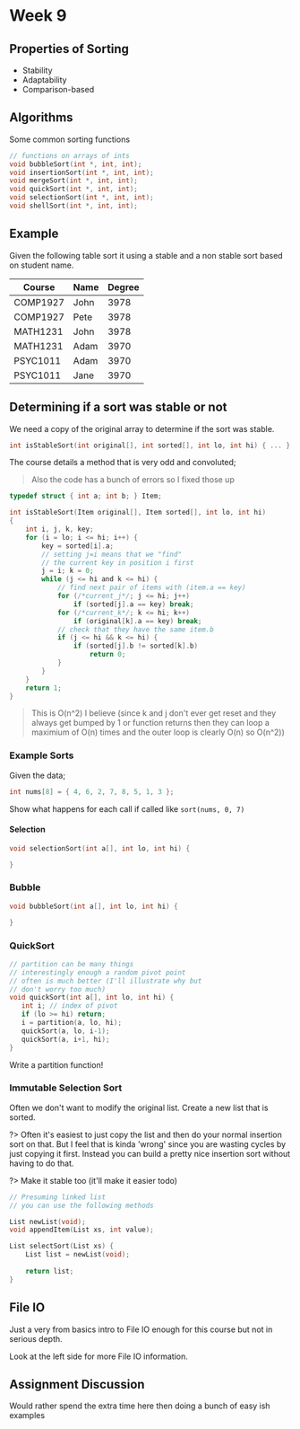 # Week 9

## Properties of Sorting

- Stability
- Adaptability
- Comparison-based

## Algorithms

Some common sorting functions

```c
// functions on arrays of ints
void bubbleSort(int *, int, int);
void insertionSort(int *, int, int);
void mergeSort(int *, int, int);
void quickSort(int *, int, int);
void selectionSort(int *, int, int);
void shellSort(int *, int, int);
```

## Example

Given the following table sort it using a stable and a non stable sort based on student name.

| Course   | Name | Degree |
|----------|------|--------|
| COMP1927 | John |   3978 |
| COMP1927 | Pete |   3978 |
| MATH1231 | John |   3978 |
| MATH1231 | Adam |   3970 |
| PSYC1011 | Adam |   3970 |
| PSYC1011 | Jane |   3970 |

## Determining if a sort was stable or not

We need a copy of the original array to determine if the sort was stable.

```c
int isStableSort(int original[], int sorted[], int lo, int hi) { ... }
```

The course details a method that is very odd and convoluted;

> Also the code has a bunch of errors so I fixed those up

```c
typedef struct { int a; int b; } Item;

int isStableSort(Item original[], Item sorted[], int lo, int hi)
{
	int i, j, k, key;
	for (i = lo; i <= hi; i++) {
		key = sorted[i].a;
		// setting j=i means that we "find"
		// the current key in position i first
		j = i; k = 0;
		while (j <= hi and k <= hi) {
			// find next pair of items with (item.a == key)
			for (/*current_j*/; j <= hi; j++)
				if (sorted[j].a == key) break;
			for (/*current_k*/; k <= hi; k++)
				if (original[k].a == key) break;
			// check that they have the same item.b
			if (j <= hi && k <= hi) {
				if (sorted[j].b != sorted[k].b)
					return 0;
			}
		}
    }
	return 1;
}
```

> This is O(n^2) I believe (since k and j don't ever get reset and they always get bumped by 1 or function returns then they can loop a maximium of O(n) times and the outer loop is clearly O(n) so O(n^2))

### Example Sorts

Given the data;
```c
int nums[8] = { 4, 6, 2, 7, 8, 5, 1, 3 };
```

Show what happens for each call if called like `sort(nums, 0, 7)`

#### Selection

```c
void selectionSort(int a[], int lo, int hi) {

}
```

### Bubble

```c
void bubbleSort(int a[], int lo, int hi) {

}
```

### QuickSort

```c
// partition can be many things
// interestingly enough a random pivot point
// often is much better (I'll illustrate why but
// don't worry too much)
void quickSort(int a[], int lo, int hi) {
   int i; // index of pivot
   if (lo >= hi) return;
   i = partition(a, lo, hi);
   quickSort(a, lo, i-1);
   quickSort(a, i+1, hi);
}
```

Write a partition function!

### Immutable Selection Sort

Often we don't want to modify the original list.  Create a new list that is sorted.

?> Often it's easiest to just copy the list and then do your normal insertion sort on that.  But I feel that is kinda 'wrong' since you are wasting cycles by just copying it first.  Instead you can build a pretty nice insertion sort without having to do that.

?> Make it stable too (it'll make it easier todo)

```c
// Presuming linked list
// you can use the following methods

List newList(void);
void appendItem(List xs, int value);

List selectSort(List xs) {
    List list = newList(void);
    
    return list;
}
```

## File IO

Just a very from basics intro to File IO enough for this course but not in serious depth.

Look at the left side for more File IO information.

## Assignment Discussion

Would rather spend the extra time here then doing a bunch of easy ish examples

